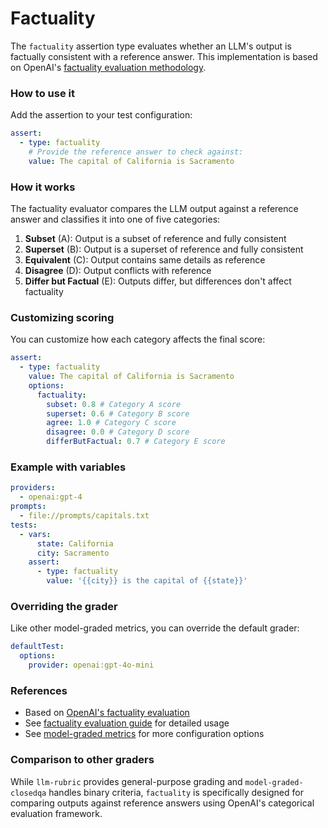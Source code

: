 # Factuality

The `factuality` assertion type evaluates whether an LLM's output is factually consistent with a reference answer. This implementation is based on OpenAI's [factuality evaluation methodology](https://github.com/openai/evals/blob/main/evals/registry/modelgraded/fact.yaml).

### How to use it

Add the assertion to your test configuration:

```yaml
assert:
  - type: factuality
    # Provide the reference answer to check against:
    value: The capital of California is Sacramento
```

### How it works

The factuality evaluator compares the LLM output against a reference answer and classifies it into one of five categories:

1. **Subset** (A): Output is a subset of reference and fully consistent
2. **Superset** (B): Output is a superset of reference and fully consistent
3. **Equivalent** (C): Output contains same details as reference
4. **Disagree** (D): Output conflicts with reference
5. **Differ but Factual** (E): Outputs differ, but differences don't affect factuality

### Customizing scoring

You can customize how each category affects the final score:

```yaml
assert:
  - type: factuality
    value: The capital of California is Sacramento
    options:
      factuality:
        subset: 0.8 # Category A score
        superset: 0.6 # Category B score
        agree: 1.0 # Category C score
        disagree: 0.0 # Category D score
        differButFactual: 0.7 # Category E score
```

### Example with variables

```yaml
providers:
  - openai:gpt-4
prompts:
  - file://prompts/capitals.txt
tests:
  - vars:
      state: California
      city: Sacramento
    assert:
      - type: factuality
        value: '{{city}} is the capital of {{state}}'
```

### Overriding the grader

Like other model-graded metrics, you can override the default grader:

```yaml
defaultTest:
  options:
    provider: openai:gpt-4o-mini
```

### References

- Based on [OpenAI's factuality evaluation](https://github.com/openai/evals/blob/main/evals/registry/modelgraded/fact.yaml)
- See [factuality evaluation guide](/docs/guides/factuality-eval) for detailed usage
- See [model-graded metrics](/docs/configuration/expected-outputs/model-graded) for more configuration options

### Comparison to other graders

While `llm-rubric` provides general-purpose grading and `model-graded-closedqa` handles binary criteria, `factuality` is specifically designed for comparing outputs against reference answers using OpenAI's categorical evaluation framework.
